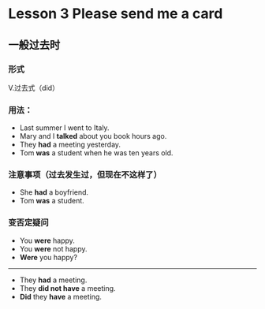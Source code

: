 <!--
 * @Author: your name
 * @Date: 2021-12-23 16:49:29
 * @LastEditTime: 2021-12-24 11:13:10
 * @LastEditors: Please set LastEditors
 * @Description: 打开koroFileHeader查看配置 进行设置: https://github.com/OBKoro1/koro1FileHeader/wiki/%E9%85%8D%E7%BD%AE
 * @FilePath: \notes\english\lesson_3_Please-send-me-a-card.md
-->
# Lesson 3 Please send me a card

## 一般过去时
### 形式
V.过去式（did）

### 用法：
- Last summer I went to Italy.
- Mary and I **talked** about you book hours ago.
- They **had** a meeting yesterday.
- Tom **was** a student when he was ten years old.

### 注意事项（过去发生过，但现在不这样了）
- She **had** a boyfriend.
- Tom **was** a student.

### 变否定疑问
- You **were** happy.
- You **were** not happy.
- **Were** you happy?
---
- They **had** a meeting.
- They **did not have** a meeting.
- **Did** they **have** a meeting.
